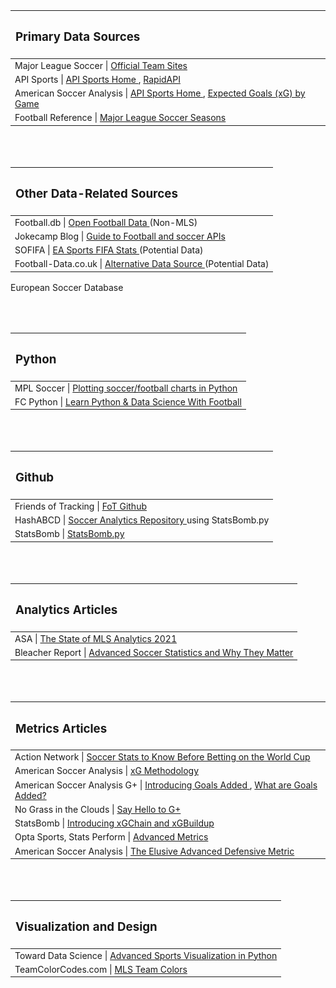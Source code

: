 <table style="align:left; width:100%; text-align:left; text-size=16;">
<thead>
<tr>
    <th style="text-align:left">
        <h3>Primary Data Sources</h3>
    </th>
</tr>
</thead>
<tbody>
<tr>
    <td style="text-align:left; font-size:14px;">
         Major League Soccer |
        <a href="http://www.mlssoccer.com/clubs">
           Official Team Sites
        </a>
    </td>
</tr>
<tr>
    <td style="text-align:left; font-size:14px;">
        API Sports |
        <a href="https://api-sports.io">
            API Sports Home 
        </a>
        , 
        <a href="https://rapidapi.com/api-sports/api/api-football">
            RapidAPI 
        </a>
    </td>
</tr>
<tr>
    <td style="text-align:left; font-size:14px;">
        American Soccer Analysis |
        <a href="https://app.americansocceranalysis.com">
            API Sports Home 
        </a>
        , 
        <a href="https://app.americansocceranalysis.com/#!/mls/xgoals/games">
            Expected Goals (xG) by Game
        </a>
    </td>
</tr>    
<tr>
    <td style="text-align:left; font-size:14px;">
         Football Reference |
        <a href="https://fbref.com/en/comps/22/history/Major-League-Soccer-Seasons">
           Major League Soccer Seasons
        </a>
    </td>
</tr>
</tbody>
</table>

<br><br>

<!----------------------------------------->
<!-------------OTHER DATA SOURCES---------->
<!----------------------------------------->

<table style="align:left; width:100%; text-align:left; text-size=16;">
<thead>
<tr>
    <th style="text-align:left">
        <h3>Other Data-Related Sources</h3>
    </th>
</tr>
</thead>
<tbody>
<tr>
    <td style="text-align:left; font-size:14px;">
        Football.db |
        <a href="http://openfootball.github.io">
            Open Football Data
        </a>
        (Non-MLS)
    </td>
</tr>
<tr>
    <td style="text-align:left; font-size:14px;">
        Jokecamp Blog |
        <a href="https://www.jokecamp.com/blog/guide-to-football-and-soccer-data-and-apis">
            Guide to Football and soccer APIs
        </a>
    </td>
</tr>
<tr>
    <td style="text-align:left; font-size:14px;">
       SOFIFA |
        <a href="https://sofifa.com/teams?type=club&lg%5B%5D=39">
            EA Sports FIFA Stats
        </a>
        (Potential Data)
    </td>
</tr>
<tr>
    <td style="text-align:left; font-size:14px;">
       Football-Data.co.uk |
        <a href="http://www.football-data.co.uk/usa.php">     
        Alternative Data Source
        </a>
        (Potential Data)
    </td>
</tr>

</tbody>
</table>




European Soccer Database


<br><br>

<!--------------------------->
<!-----------PYTHON---------->
<!--------------------------->

<table style="align:left; width:100%; text-align:left; text-size=16;">
<thead>
<tr>
    <th style="text-align:left">
        <h3>Python</h3>
    </th>
</tr>
</thead>
<tbody>
<tr>
    <td style="text-align:left; font-size:14px;">
        MPL Soccer |
        <a href="https://pypi.org/project/mplsoccer  ">
           Plotting soccer/football charts in Python 
        </a>
    </td>
</tr>
<tr>
    <td style="text-align:left; font-size:14px;">
        FC Python |
        <a href="https://fcpython.com">
            Learn Python & Data Science With Football
        </a>
    </td>
</tr>

</tbody>
</table>

<br><br>

<!--------------------------->
<!-----------GITHUB---------->
<!--------------------------->


<table style="align:left; width:100%; text-align:left; text-size=16;">
<thead>
<tr>
    <th style="text-align:left">
        <h3>Github</h3>
    </th>
</tr>
</thead>
<tbody>
<tr>
    <td style="text-align:left; font-size:14px;">
        Friends of Tracking |
        <a href="https://github.com/Friends-of-Tracking-Data-FoTD">
           FoT Github 
        </a>
    </td>
</tr>
<tr>
    <td style="text-align:left; font-size:14px;">
        HashABCD |
        <a href="https://github.com/abhijith-git/Publications/tree/main/Medium/soccer%20analytics">
            Soccer Analytics Repository 
        </a>
        using StatsBomb.py
    </td>
</tr>
<tr>
    <td style="text-align:left; font-size:14px;">
        StatsBomb |
        <a href="https://github.com/statsbomb/statsbombpy">
            StatsBomb.py
        </a>
    </td>
</tr>

</tbody>
</table>

<br><br>


<!---------------------------->
<!------ANALYTICS ARTICLES---->
<!---------------------------->

<table style="align:left; width:100%; text-align:left; text-size=16;">
<thead>
<tr>
    <th style="text-align:left">
        <h3>Analytics Articles</h3>
    </th>
</tr>
</thead>
<tbody>
<tr>
    <td style="text-align:left; font-size:14px;">
        ASA |
        <a href="https://www.americansocceranalysis.com/home/2021/3/22/the-state-of-mls-analytics-ahead-of-the-2021-season">
           The State of MLS Analytics 2021 
        </a>
    </td>
</tr>
<tr>
    <td style="text-align:left; font-size:14px;">
        Bleacher Report |
        <a href="https://bleacherreport.com/articles/1597790-the-most-important-new-advanced-soccer-statistics-and-why-they-matter">
            Advanced Soccer Statistics and Why They Matter
        </a>
    </td>
</tr>

</tbody>
</table>

<br><br>


<!--------------------------->
<!----METRICS ARTICLES------->
<!--------------------------->

 <table style="align:left; width:100%; text-align:left; text-size=16;">
<thead>
<tr>
    <th style="text-align:left">
        <h3>Metrics Articles</h3>
    </th>
</tr>
</thead>
<tbody>
<tr>
    <td style="text-align:left; font-size:14px;">
        Action Network |
        <a href="https://www.actionnetwork.com/soccer/soccer-stats-to-know-betting-world-cup-analysis">
           Soccer Stats to Know Before Betting on the World Cup
        </a>
    </td>
</tr>
<tr>
    <td style="text-align:left; font-size:14px;">
        American Soccer Analysis |
        <a href="https://www.americansocceranalysis.com/home/2015/4/14/expected-goals-methodology">
            xG Methodology
        </a>
    </td>
</tr>
<tr>
    <td style="text-align:left; font-size:14px;">
        American Soccer Analysis G+ |
        <a href="https://www.americansocceranalysis.com/home/2020/4/22/37ucr0d5urxxtryn2cfhzormdziphq">
            Introducing Goals Added
        </a>
        ,
        <a href="https://www.americansocceranalysis.com/what-are-goals-added">
            What are Goals Added?
        </a>
    </td>
</tr>
<tr>
    <td style="text-align:left; font-size:14px;">
        No Grass in the Clouds |
        <a href="https://nograssintheclouds.substack.com/p/meet-the-model-thats-redefining-value">
            Say Hello to G+
        </a>
    </td>
</tr>
<tr>
    <td style="text-align:left; font-size:14px;">
        StatsBomb |
        <a href="https://statsbomb.com/2018/08/introducing-xgchain-and-xgbuildup">
            Introducing xGChain and xGBuildup
        </a>
    </td>
</tr>

<tr>
    <td style="text-align:left; font-size:14px;">
        Opta Sports, Stats Perform |
        <a href="https://www.optasports.com/services/analytics/advanced-metrics/">
            Advanced Metrics
        </a>
    </td>
</tr>
    
<tr>
    <td style="text-align:left; font-size:14px;">
        American Soccer Analysis |
        <a href="https://www.americansocceranalysis.com/home/2018/4/2/the-elusive-advanced-defensive-metric">
            The Elusive Advanced Defensive Metric
        </a>
    </td>
</tr>
</tbody>
</table>


<br><br>

<!--------------------------->
<!-----------DESIGN---------->
<!--------------------------->

 <table style="align:left; width:100%; text-align:left; text-size=16;">
<thead>
<tr>
    <th style="text-align:left">
        <h3>Visualization and Design</h3>
    </th>
</tr>
</thead>
<tbody>
<tr>
    <td style="text-align:left; font-size:14px;">
        Toward Data Science |
        <a href="https://towardsdatascience.com/advanced-sports-visualization-with-pandas-matplotlib-and-seaborn-9c16df80a81b">
           Advanced Sports Visualization in Python 
        </a>
    </td>
</tr>
<tr>
    <td style="text-align:left; font-size:14px;">
        TeamColorCodes.com |
        <a href="https://teamcolorcodes.com/soccer/mls-team-color-codes/">
            MLS Team Colors
        </a>
    </td>
</tr>

</tbody>
</table>